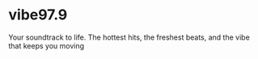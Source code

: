 # vibe97.9
Your soundtrack to life. The hottest hits, the freshest beats, and the vibe that keeps you moving
